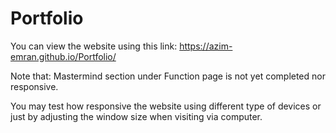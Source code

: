# Portfolio

You can view the website using this link: https://azim-emran.github.io/Portfolio/

Note that: Mastermind section under Function page is not yet completed nor responsive.

You may test how responsive the website using different type of devices or just by adjusting the window size when visiting via computer.
